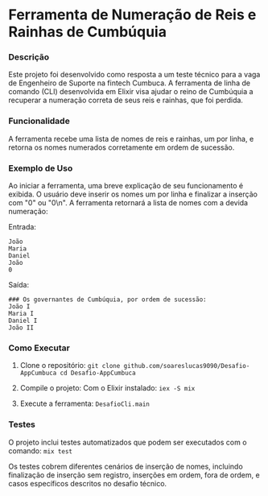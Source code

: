 # Ferramenta de Numeração de Reis e Rainhas de Cumbúquia

### Descrição

Este projeto foi desenvolvido como resposta a um teste técnico para a vaga de Engenheiro de Suporte na fintech Cumbuca. A ferramenta de linha de comando (CLI) desenvolvida em Elixir visa ajudar o reino de Cumbúquia a recuperar a numeração correta de seus reis e rainhas, que foi perdida.

### Funcionalidade

A ferramenta recebe uma lista de nomes de reis e rainhas, um por linha, e retorna os nomes numerados corretamente em ordem de sucessão.

### Exemplo de Uso

Ao iniciar a ferramenta, uma breve explicação de seu funcionamento é exibida. O usuário deve inserir os nomes um por linha e finalizar a inserção com "0" ou "0\n". A ferramenta retornará a lista de nomes com a devida numeração:

Entrada:
```
João
Maria
Daniel
João
0
```

Saída:
```
### Os governantes de Cumbúquia, por ordem de sucessão:
João I
Maria I
Daniel I
João II 
```
### Como Executar

1.  Clone o repositório:
    `git clone github.com/soareslucas9090/Desafio-AppCumbuca
    cd Desafio-AppCumbuca` 
    
2.  Compile o projeto:
	Com o Elixir instalado: `iex -S mix` 
    
3.  Execute a ferramenta: 
`DesafioCli.main` 
    

### Testes

O projeto inclui testes automatizados que podem ser executados com o comando:
`mix test` 

Os testes cobrem diferentes cenários de inserção de nomes, incluindo finalização de inserção sem registro, inserções em ordem, fora de ordem, e casos específicos descritos no desafio técnico.
